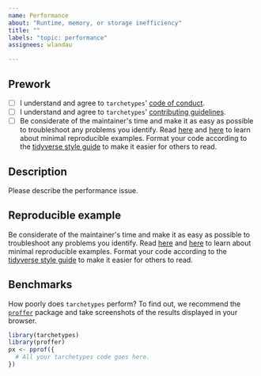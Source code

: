 ```yaml
---
name: Performance
about: "Runtime, memory, or storage inefficiency"
title: ""
labels: "topic: performance"
assignees: wlandau

---
```


## Prework

* [ ] I understand and agree to `tarchetypes`' [code of conduct](https://github.com/wlandau/tarchetypes/blob/master/CODE_OF_CONDUCT.md).
* [ ] I understand and agree to `tarchetypes`' [contributing guidelines](https://github.com/wlandau/tarchetypes/blob/master/CONTRIBUTING.md).
* [ ] Be considerate of the maintainer's time and make it as easy as possible to troubleshoot any problems you identify. Read [here](https://stackoverflow.com/questions/5963269/how-to-make-a-great-r-reproducible-example) and [here](https://www.tidyverse.org/help/) to learn about minimal reproducible examples. Format your code according to the [tidyverse style guide](https://style.tidyverse.org/) to make it easier for others to read.

## Description

Please describe the performance issue.

## Reproducible example

Be considerate of the maintainer's time and make it as easy as possible to troubleshoot any problems you identify. Read [here](https://stackoverflow.com/questions/5963269/how-to-make-a-great-r-reproducible-example) and [here](https://www.tidyverse.org/help/) to learn about minimal reproducible examples. Format your code according to the [tidyverse style guide](https://style.tidyverse.org/) to make it easier for others to read.

## Benchmarks

How poorly does `tarchetypes` perform? To find out, we recommend the [`proffer`](https://github.com/wlandau/proffer) package and take screenshots of the results displayed in your browser.

```r
library(tarchetypes)
library(proffer)
px <- pprof({
  # All your tarchetypes code goes here.
})
```
